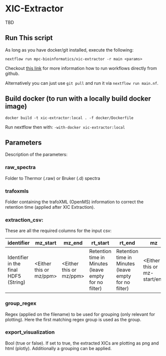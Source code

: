 # XIC-Extractor

TBD

## Run This script

As long as you have docker/git installed, execute the following:

```shell
nextflow run mpc-bioinformatics/xic-extractor -r main <params>
```

Checkout [this link](https://www.nextflow.io/docs/latest/sharing.html) for more information how to run workflows directly from github.

Alternatively you can just use `git pull` and run it via `nextflow run main.nf`.

## Build docker (to run with a locally build docker image)

```shell
docker build -t xic-extractor:local . -f docker/Dockerfile
```

Run nextflow then with: `-with-docker xic-extractor:local` 

## Parameters

Description of the parameters:

### raw_spectra

Folder to Thermor (.raw) or Bruker (.d) spectra

### trafoxmls

Folder containing the trafoXML (OpenMS) information to correct the retention time (applied after XIC Extraction).

### extraction_csv:

These are all the required columns for the input csv: 

| identifier                            | mz_start                | mz_end                  | rt_start                                              | rt_end                                                | mz                           | ppm                          | ms_level                                    |
|---------------------------------------|-------------------------|-------------------------|-------------------------------------------------------|-------------------------------------------------------|------------------------------|------------------------------|---------------------------------------------|
| Identifier in the final HDF5 (String) | <Either this or mz/ppm> | <Either this or mz/ppm> | Retention time in Minutes (leave empty for no filter) | Retention time in Minutes (leave empty for no filter) | <Either this or mz-start/end | <Either this or mz-start/end | MS level which to extract (ms1, ms2 or ms3) |

### group_regex

Regex (applied on the filename) to be used for grouping (only relevant for plotting). Here the first matching regex group is used as the group.

### export_visualization

Bool (true or false). If set to true, the extracted XICs are plotting as png and html (plotly). Additionally a grouping can be applied.